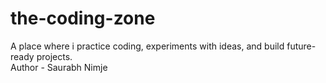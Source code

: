 # the-coding-zone
A place where i practice coding, experiments with ideas, and build future-ready projects.
<br>
Author - Saurabh Nimje
